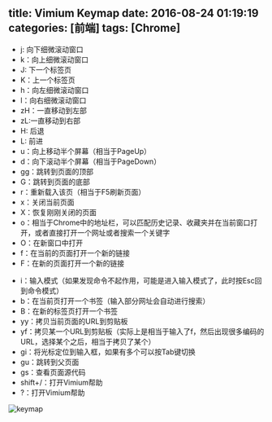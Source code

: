 title: Vimium Keymap
date: 2016-08-24 01:19:19
categories: [前端]
tags: [Chrome]
---
- j: 向下细微滚动窗口
- k：向上细微滚动窗口
- J: 下一个标签页
- K：上一个标签页
- h：向左细微滚动窗口
- l：向右细微滚动窗口
- zH：一直移动到左部
- zL:一直移动到右部
- H: 后退
- L: 前进
- u：向上移动半个屏幕（相当于PageUp）
- d：向下滚动半个屏幕（相当于PageDown）
- gg：跳转到页面的顶部
- G：跳转到页面的底部
- r：重新载入该页（相当于F5刷新页面）
- x：关闭当前页面
- X：恢复刚刚关闭的页面
- o：相当于Chrome中的地址栏，可以匹配历史记录、收藏夹并在当前窗口打开，或者直接打开一个网址或者搜索一个关键字
- O：在新窗口中打开
- f：在当前的页面打开一个新的链接
- F：在新的页面打开一个新的链接
<!-- more -->
- i：输入模式（如果发现命令不起作用，可能是进入输入模式了，此时按Esc回到命令模式）
- b：在当前页打开一个书签（输入部分网址会自动进行搜索）
- B：在新的标签页打开一个书签
- yy：拷贝当前页面的URL到剪贴板
- yf：拷贝某一个URL到剪贴板（实际上是相当于输入了f，然后出现很多编码的URL，选择某个之后，相当于拷贝了某个）
- gi：将光标定位到输入框，如果有多个可以按Tab键切换
- gu：跳转到父页面
- gs：查看页面源代码
- shift+/：打开Vimium帮助
- ?：打开Vimium帮助

![keymap](http://zaozaool.github.io/pic/vimium-keymap.jpg)